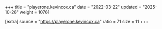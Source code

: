 +++
title = "playerone.kevincox.ca"
date = "2022-03-22"
updated = "2025-10-26"
weight = 10761

[extra]
source = "https://playerone.kevincox.ca"
ratio = 71
size = 11
+++
